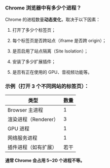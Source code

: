 

### Chrome 浏览器中有多少个进程？

Chrome 的进程数量**动态变化**，取决于以下因素：

1. 打开了多少个标签页；
    
2. 每个标签页是否跨站点（iframe 是否跨 origin）；
    
3. 是否启用了站点隔离（Site Isolation）；
    
4. 安装了多少扩展插件；
    
5. 是否有正在使用的 GPU、音视频功能等。

### 示例（打开 3 个不同网站的标签页）：

|类型|数量|
|---|---|
|Browser 主进程|1|
|渲染进程（Renderer）|3|
|GPU 进程|1|
|网络服务进程|1|
|插件进程（如有扩展）|若干|

**通常 Chrome 会占用 5~20 个进程不等。**